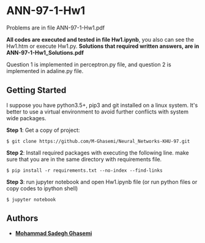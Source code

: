 # ANN-97-1-Hw1

Problems are in file ANN-97-1-Hw1.pdf

**All codes are executed and tested in file Hw1.ipynb**, you also can see the Hw1.htm or execute Hw1.py.
**Solutions that required written answers, are in ANN-97-1-Hw1_Solutions.pdf**

Question 1 is implemented in perceptron.py file, and question 2 is implemented in adaline.py file.

## Getting Started

I suppose you have python3.5+, pip3 and git installed on a linux system. It's better to use a virtual environment to avoid further conflicts with system wide packages.

**Step 1**: Get a copy of project:

```$ git clone https://github.com/M-Ghasemi/Neural_Networks-KHU-97.git```

**Step 2**: Install required packages with executing the following line. make sure that you are in the same directory with requirements file.

```$ pip install -r requirements.txt --no-index --find-links```

**Step 3**: run jupyter notebook and open Hw1.ipynb file (or run python files or copy codes to ipython shell)
```
$ jupyter notebook
```

## Authors

* **[Mohammad Sadegh Ghasemi](https://www.linkedin.com/in/mohammad-sadegh-ghasemi-40)**
